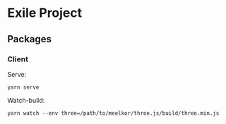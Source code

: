 # Exile Project

## Packages

### Client

Serve:

```
yarn serve
```

Watch-build:

```
yarn watch --env three=/path/to/meelkor/three.js/build/three.min.js
```

